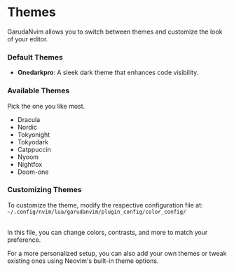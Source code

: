 # Themes

GarudaNvim allows you to switch between themes and customize the look of your editor.

### Default Themes
- **Onedarkpro**: A sleek dark theme that enhances code visibility.

### Available Themes
Pick the one you like most.

- Dracula
- Nordic
- Tokyonight
- Tokyodark
- Catppuccin
- Nyoom
- Nightfox
- Doom-one

### Customizing Themes
To customize the theme, modify the respective configuration file at:
`~/.config/nvim/lua/garudanvim/plugin_config/color_config/`

</br>
In this file, you can change colors, contrasts, and more to match your preference.

For a more personalized setup, you can also add your own themes or tweak existing ones using Neovim's built-in theme options.

